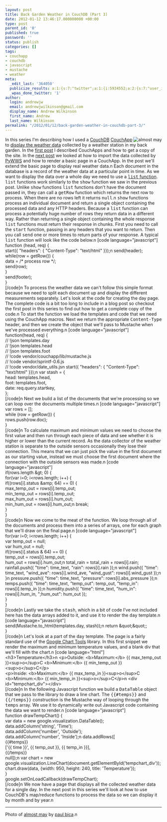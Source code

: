 ```yaml
---
layout: post
title: Back Garden Weather in CouchDB (Part 3)
date: 2012-01-12 13:46:17.000000000 +00:00
type: post
parent_id: '0'
published: true
password: ''
status: publish
categories: []
tags:
- couchapp
- couchdb
- javascript
- mustache
- weather
meta:
  _edit_last: '364050'
  publicize_results: a:1:{s:7:"twitter";a:1:{i:5934552;a:2:{s:7:"user_id";s:10:"andrew_j_w";s:7:"post_id";s:18:"157458380582170624";}}}
  _wpas_done_twitter: '1'
author:
  login: andrewjw
  email: andrewjwilkinson@gmail.com
  display_name: Andrew Wilkinson
  first_name: Andrew
  last_name: Wilkinson
permalink: "/2012/01/12/back-garden-weather-in-couchdb-part-3/"
---
```

<a href="http://www.flickr.com/photos/dexxus/5653503758/"><img style="float:right;border:0;" src="{{ site.baseurl }}/assets/5653503758_077615716a_m.jpg" alt="almost may" /></a>In this series I'm describing how I used a <a href="http://www.couchdb.org">CouchDB</a> <a href="http://couchapp.org/page/index">CouchApp</a> to <a href="http://www.welwynweather.co.uk">display the weather data</a> collected by a weather station in my back garden. In the <a href="http://andrewwilkinson.wordpress.com/2011/12/02/back-garden-weather-in-couchdb-part-1/">first post</a> I described CouchApps and how to get a copy of the site. In the <a href="http://andrewwilkinson.wordpress.com/2012/01/05/back-garden-weather-in-couchdb-part-2/">next post</a> we looked at how to import the data collected by <a href="http://code.google.com/p/pywws/">PyWWS</a> and how to render a basic page in a CouchApp. In the post we'll extend the basic page to display real weather data.n
Each document in the database is a record of the weather data at a particular point in time. As we want to display the data over a whole day we need to use a <a href="http://wiki.apache.org/couchdb/Formatting_with_Show_and_List#Listing_Views_with_CouchDB_0.10_and_later"><tt>list</tt> function</a>. <tt>list</tt> functions work similarly to the <tt>show</tt> function we saw in the previous post. Unlike <tt>show</tt> functions <tt>list</tt> functions don't have the document passed in, they can call a <tt>getRow</tt> function which returns the next row to process. When there are no rows left it returns <tt>null</tt>.n
<tt>show</tt> functions process an individual document and return a single object containing the processed data and any HTTP headers. Because a <tt>list</tt> function can process a potentially huge number of rows they return data in a different way. Rather than returning a single object containing the whole response <tt>list</tt> functions must return their response in chunks. First you need to call the <tt>start</tt> function, passing in any headers that you want to return. Then you call <tt>send</tt> one or more times to return parts of your response. A typical <tt>list</tt> function will look like the code below.n
[code language="javascript"]<br />
function (head, req) {<br />
    start({ &quot;headers&quot;: { &quot;Content-Type&quot;: &quot;text/html&quot; }});n
    send(header);<br />
    while(row = getRow()) {<br />
        data = /* process row */;<br />
        send(row);<br />
    }<br />
    send(footer);<br />
}<br />
[/code]n
To process the weather data we can't follow this simple format because we need to split each document up and display the different measurements separately. Let's look at the code for creating the day page. The complete code is a bit too long to include in a blog post so checkout the first post in this series to find out how to get a complete copy of the code.n
To start the function we load the templates and code that we need using the CouchApp macros. Next we return the appropriate <tt>Content-Type</tt> header, and then we create the object that we'll pass to Mustache when we've processed everything.n
[code language="javascript"]<br />
function(head, req) {<br />
    // !json templates.day<br />
    // !json templates.head<br />
    // !json templates.foot<br />
    // !code vendor/couchapp/lib/mustache.js<br />
    // !code vendor/sprintf-0.6.js<br />
    // !code vendor/date_utils.jsn
    start({ &quot;headers&quot;: { &quot;Content-Type&quot;: &quot;text/html&quot; }});n
    var stash = {<br />
        head: templates.head,<br />
        foot: templates.foot,<br />
        date: req.query.startkey,<br />
    };<br />
[/code]n
Next we build a list of the documents that we're processing so we can loop over the documents multiple times.n
[code language="javascript"]<br />
    var rows = [];<br />
    while (row = getRow()) {<br />
        rows.push(row.doc);<br />
    }<br />
[/code]n
To calculate maximum and minimum values we need to choose the first value and then run through each piece of data and see whether it is higher or lower than the current record. As the data collector of the weather station is separate to the outside sensors occasionally they lose their connection. This means that we can just pick the value in the first document as our starting value, instead we must choose the first document where the connection with the outside sensors was made.n
[code language="javascript"]<br />
    if(rows.length &amp;gt; 0) {<br />
        for(var i=0; i&lt;rows.length; i++) {<br />
            if((rows[i].status &amp;amp; 64) == 0) {<br />
                max_temp_out = rows[i].temp_out;<br />
                min_temp_out = rows[i].temp_out;<br />
                max_hum_out = rows[i].hum_out;<br />
                min_hum_out = rows[i].hum_out;n
                break;<br />
            }<br />
        }<br />
[/code]n
Now we come to the meat of the function. We loop through all of the documents and process them into a series of arrays, one for each graph that we'll draw on the final page.n
[code language="javascript"]<br />
        for(var i=0; i&lt;rows.length; i++) {<br />
            var temp_out = null;<br />
            var hum_out = null;<br />
            if((rows[i].status &amp; 64) == 0) {<br />
                temp_out = rows[i].temp_out;<br />
                hum_out = rows[i].hum_out;n
                total_rain = total_rain + rows[i].rain;<br />
                rainfall.push({ &quot;time&quot;: time_text, &quot;rain&quot;: rows[i].rain });n
                wind.push({ &quot;time&quot;: time_text, &quot;wind_ave&quot;: rows[i].wind_ave, &quot;wind_gust&quot;: rows[i].wind_gust });n
            }n
            pressure.push({ &quot;time&quot;: time_text, &quot;pressure&quot;: rows[i].abs_pressure });n
            temps.push({ &quot;time&quot;: time_text, &quot;temp_out&quot;: temp_out, &quot;temp_in&quot;: rows[i].temp_in });n
            humidity.push({ &quot;time&quot;: time_text, &quot;hum_in&quot;: rows[i].hum_in, &quot;;hum_out&quot;: hum_out });<br />
        }<br />
    }<br />
[/code]n
Lastly we take the <tt>stash</tt>, which in a bit of code I've not included here has the data arrays added to it, and use it to render the <tt>day</tt> template.n
[code language="javascript"]<br />
    send(Mustache.to_html(templates.day, stash));n
    return &amp;quot;&amp;quot;;<br />
}<br />
[/code]n
Let's look at a part of the <tt>day</tt> template. The page is a fairly standard use of the <a href="http://code.google.com/apis/chart/">Google Chart Tools</a> library. In this first snippet we render the maximum and minimum temperature values, and a blank div that we'll fill with the chart.n
[code language="html"]<br />
&lt;h3&gt;Temperature&lt;/h3&gt;n
&lt;p&gt;Outside: &lt;b&gt;Maximum:&lt;/b&gt; {{ max_temp_out }}&lt;sup&gt;o&lt;/sup&gt;C &lt;b&gt;Minimum:&lt;/b&gt; {{ min_temp_out }}&lt;sup&gt;o&lt;/sup&gt;C&lt;/p&gt;<br />
&lt;p&gt;Inside: &lt;b&gt;Maximum:&lt;/b&gt; {{ max_temp_in }}&lt;sup&gt;o&lt;/sup&gt;C &lt;b&gt;Minimum:&lt;/b&gt; {{ min_temp_in }}&lt;sup&gt;o&lt;/sup&gt;C&lt;/p&gt;n
&lt;div id=&quot;tempchart_div&quot;&gt;&lt;/div&gt;<br />
[/code]n
In the following Javascript function we build a <tt>DataTable</tt> object that we pass to the library to draw a line chart. The <tt>{{#temps}}</tt> and <tt>{{/temps}}</tt> construction is the Mustache way of looping through the <tt>temps</tt> array. We use it to dynamically write out Javascript code containing the data we want to render.n
[code language="javascript"]<br />
function drawTempChart() {<br />
    var data = new google.visualization.DataTable();<br />
    data.addColumn('string', 'Time');<br />
    data.addColumn('number', 'Outside');<br />
    data.addColumn('number', 'Inside');n
    data.addRows([<br />
    {{#temps}}<br />
        ['{{ time }}', {{ temp_out }}, {{ temp_in }}],<br />
    {{/temps}}<br />
        null]);n
    var chart = new google.visualization.LineChart(document.getElementById('tempchart_div'));<br />
    chart.draw(data, {width: 950, height: 240, title: 'Temperature'});<br />
}<br />
google.setOnLoadCallback(drawTempChart);<br />
[/code]n
We now have a page that displays all the collected weather data for a single day. In the next post in this series we'll look at how to use CouchDB's map/reduce functions to process the data so we can display it by month and by year.n
<hr />
Photo of <a href="http://www.flickr.com/photos/dexxus/5653503758/">almost may</a> by <a href="http://www.flickr.com/photos/dexxus/">paul bica</a>.n

